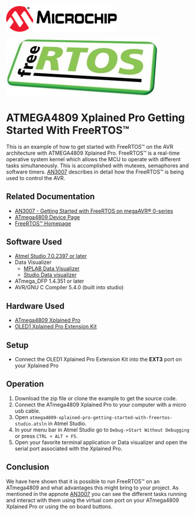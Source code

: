 <a href="https://www.microchip.com" rel="nofollow"><img src="images/microchip.png" alt="MCHP" width="300"/></a>

![Freertos](images/freeRTOS.png)

# ATMEGA4809 Xplained Pro Getting Started With FreeRTOS™

This is an example of how to get started with FreeRTOS™ on the AVR architecture with ATMEGA4809 Xplained Pro. FreeRTOS™ is a real-time operative system kernel which allows the MCU to operate with different tasks simultaneously. This is accomplished with mutexes, semaphores and software timers. [AN3007](https://www.microchip.com/wwwAppNotes/AppNotes.aspx?appnote=en610121) describes in detail how the FreeRTOS™ is being used to control the AVR.

## Related Documentation

- [AN3007 - Getting Started with FreeRTOS on megaAVR® 0-series](https://www.microchip.com/wwwAppNotes/AppNotes.aspx?appnote=en610121)
- [ATmega4809 Device Page](https://www.microchip.com/wwwproducts/en/ATMEGA4809)
- [FreeRTOS™ Homepage](https://www.freertos.org/index.html)

## Software Used

- [Atmel Studio 7.0.2397 or later](https://www.microchip.com/mplab/avr-support/atmel-studio-7)
- Data Visualizer
    - [MPLAB Data Visualizer](https://gallery.microchip.com/packages/MPLAB-Data-Visualizer-Standalone(Windows)/)
    - [Studio Data visualizer](https://www.microchip.com/mplab/avr-support/data-visualizer)
- ATmega_DFP 1.4.351 or later
- AVR/GNU C Compiler 5.4.0 (built into studio)

## Hardware Used

- [ATmega4809 Xplained Pro](https://www.microchip.com/developmenttools/ProductDetails/ATMEGA4809-XPRO)
- [OLED1 Xplained Pro Extension Kit](https://www.microchip.com/developmenttools/ProductDetails/ATOLED1-XPRO)

## Setup

* Connect the OLED1 Xplained Pro Extension Kit into the **EXT3** port on your Xplained Pro

## Operation

1. Download the zip file or clone the example to get the source code.
2. Connect the ATmega4809 Xplained Pro to your computer with a micro usb cable.
3. Open `atmega4809-xplained-pro-getting-started-with-freertos-studio.atsln` in Atmel Studio.
4. In your menu bar in Atmel Studio go to `Debug->Start Without Debugging` or press `CTRL + ALT + F5`.
5. Open your favorite terminal application or Data visualizer and open the serial port associated with the Xplained Pro.

## Conclusion

We have here shown that it is possible to run FreeRTOS™ on an ATmega4809 and what advantages this might bring to your project. As mentioned in the appnote [AN3007](https://www.microchip.com/wwwAppNotes/AppNotes.aspx?appnote=en610121) you can see the different tasks running and interact with them using the virtual com port on your ATmega4809 Xplained Pro or using the on board buttons. 